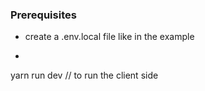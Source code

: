 ### Prerequisites

- create a .env.local file like in the example
- ```
yarn run dev // to run the client side
```
